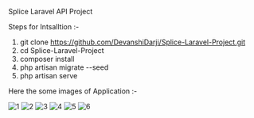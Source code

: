 Splice Laravel API Project

Steps for Intsalltion :-

1) git clone https://github.com/DevanshiDarji/Splice-Laravel-Project.git
2) cd Splice-Laravel-Project
3) composer install
4) php artisan migrate --seed
5) php artisan serve

Here the some images of Application :-

![1](https://github.com/DevanshiDarji/Splice-Laravel-Project/assets/123416275/1b4ee621-b78f-44b4-8519-fa61ed638151)
![2](https://github.com/DevanshiDarji/Splice-Laravel-Project/assets/123416275/afc0a5d9-2108-4f9b-913a-0bda7b016c6a)
![3](https://github.com/DevanshiDarji/Splice-Laravel-Project/assets/123416275/b0f4f601-9091-420d-9384-6e5cf0aeba5a)
![4](https://github.com/DevanshiDarji/Splice-Laravel-Project/assets/123416275/835a77e8-b60a-4ca3-96be-a0a602f641ef)
![5](https://github.com/DevanshiDarji/Splice-Laravel-Project/assets/123416275/61eaf4c3-bc48-4d46-9559-8b593e7062a9)
![6](https://github.com/DevanshiDarji/Splice-Laravel-Project/assets/123416275/d64a821b-18ee-4129-add8-69cb00bad513)
